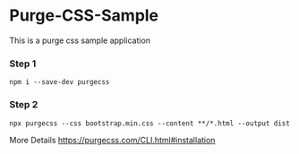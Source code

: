 # Purge-CSS-Sample
This is a purge css sample application

### Step 1
```npm i --save-dev purgecss```

### Step 2
```npx purgecss --css bootstrap.min.css --content **/*.html --output dist```

More Details https://purgecss.com/CLI.html#installation
